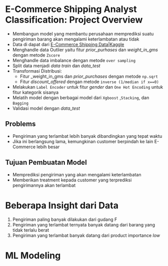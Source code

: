 # E-Commerce Shipping Analyst Classification: Project Overview
- Membangun model yang membantu perusahaan memprediksi suatu pengiriman barang akan mengalami keterlambatan atau tidak
- Data di dapat dari [E-Commerce Shipping Data|Kaggle](https://www.kaggle.com/datasets/prachi13/customer-analytics/code)
- Menghandle data Outlier yaitu fitur _prior_purhases_ dan _weight_in_gms_ dengan metode `Zscore`
- Menghandle data imbalance dengan metode `over sampling`
- Split data menjadi _data train_ dan _data_test_
- Transformasi Distribusi:
  - Fitur _weight_in_gms dan _prior_purchases_ dengan metode `np.sqrt`
  - Fitur _discount_offered_ dengan metode `inverse (1/median if x==0)`
- Melakukan `Label Encoder` untuk fitur _gender_ dan `One Hot Encoding` untuk fitur kategorik sisanya
- Melatih model dengan berbagai model dari `Xgboost` ,`Stacking`, dan `Bagging`
- Validasi model dengan _data_test_
## Problems
- Pengiriman yang terlambat lebih banyak dibandingkan yang tepat waktu
- Jika ini berlangsung lama, kemungkinan customer berpindah ke lain E-Commerce lebih besar
## Tujuan Pembuatan Model
- Memprediksi pengiriman yang akan mengalami keterlambatan
- Memberikan treatment kepada customer yang terprediksi pengirimannya akan terlambat
# Beberapa Insight dari Data
1. Pengiriman paling banyak dilakukan dari gudang F
2. Pengiriman yang terlambat ternyata banyak datang dari barang yang tidak terlalu berat
3. Pengiriman yang terlambat banyak datang dari product importance _low_
# ML Modeling
